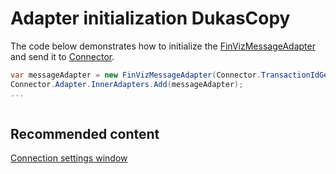 # Adapter initialization DukasCopy

The code below demonstrates how to initialize the [FinVizMessageAdapter](xref:StockSharp.FinViz.FinVizMessageAdapter) and send it to [Connector](xref:StockSharp.Algo.Connector).

```cs
var messageAdapter = new FinVizMessageAdapter(Connector.TransactionIdGenerator);
Connector.Adapter.InnerAdapters.Add(messageAdapter);
...	
							
```

## Recommended content

[Connection settings window](API_UI_ConnectorWindow.md)
